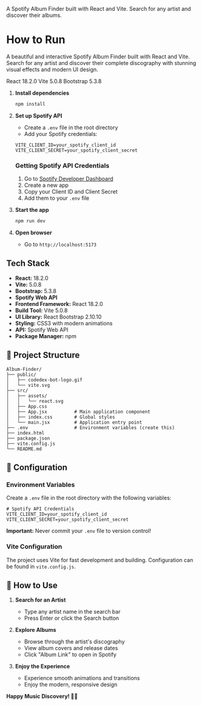 A Spotify Album Finder built with React and Vite. Search for any artist and discover their albums.

# How to Run

A beautiful and interactive Spotify Album Finder built with React and Vite. 
Search for any artist and discover their complete discography with stunning visual effects and modern UI design.

React 18.2.0
Vite 5.0.8
Bootstrap 5.3.8

1. **Install dependencies**
   ```bash
   npm install
   ```

2. **Set up Spotify API**
   - Create a `.env` file in the root directory
   - Add your Spotify credentials:
   ```
   VITE_CLIENT_ID=your_spotify_client_id
   VITE_CLIENT_SECRET=your_spotify_client_secret
   ```

   ### Getting Spotify API Credentials

   1. Go to [Spotify Developer Dashboard](https://developer.spotify.com/dashboard)
   2. Create a new app
   3. Copy your Client ID and Client Secret
   4. Add them to your `.env` file

3. **Start the app**
   ```bash
   npm run dev
   ```

4. **Open browser**
   - Go to `http://localhost:5173`



## Tech Stack

- **React:** 18.2.0
- **Vite:** 5.0.8
- **Bootstrap:** 5.3.8
- **Spotify Web API**
- **Frontend Framework:** React 18.2.0
- **Build Tool:** Vite 5.0.8
- **UI Library:** React Bootstrap 2.10.10
- **Styling:** CSS3 with modern animations
- **API:** Spotify Web API
- **Package Manager:** npm

## 🎨 Project Structure

```
Album-Finder/
├── public/
│   ├── codedex-bot-logo.gif
│   └── vite.svg
├── src/
│   ├── assets/
│   │   └── react.svg
│   ├── App.css
│   ├── App.jsx          # Main application component
│   ├── index.css        # Global styles
│   └── main.jsx         # Application entry point
├── .env                 # Environment variables (create this)
├── index.html
├── package.json
├── vite.config.js
└── README.md
```

## 🔧 Configuration

### Environment Variables

Create a `.env` file in the root directory with the following variables:

```env
# Spotify API Credentials
VITE_CLIENT_ID=your_spotify_client_id
VITE_CLIENT_SECRET=your_spotify_client_secret
```

**Important:** Never commit your `.env` file to version control!

### Vite Configuration

The project uses Vite for fast development and building. Configuration can be found in `vite.config.js`.

## 🎵 How to Use

1. **Search for an Artist**
   - Type any artist name in the search bar
   - Press Enter or click the Search button

2. **Explore Albums**
   - Browse through the artist's discography
   - View album covers and release dates
   - Click "Album Link" to open in Spotify

3. **Enjoy the Experience**
   - Experience smooth animations and transitions
   - Enjoy the modern, responsive design



**Happy Music Discovery! 🎵✨**
